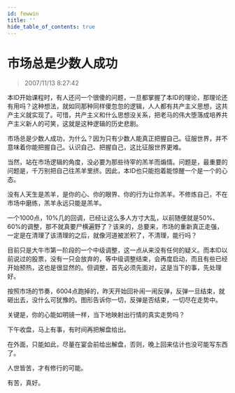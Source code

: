 ```yaml
---
id: fewwin 
title: ''
hide_table_of_contents: true
---
```


# 市场总是少数人成功

> 2007/11/13 8:27:42

<div style={{color: '#FF0000', fontWeight: '500', fontSize: '18px'}}>

本ID开始课程时，有人还问一个很傻的问题，一旦都掌握了本ID的理论，那理论还有用吗？这种想法，就如同那种同样傻忽忽的逻辑，人人都有共产主义思想，这共产主义就实现了。可惜，共产主义和什么思想没关系，把老马的伟大堕落成培养共产主义新人的可笑，这就是这种逻辑的历史悲剧。
 
市场总是少数人成功，为什么？因为只有少数人能真正把握自己。征服世界，并不意味着你能把握自己。认识自己、把握自己，这比征服世界更难。
 
当然，站在市场逻辑的角度，没必要为那些待宰的羔羊而煽情。问题是，最重要的问题是，千万别把自己往羔羊里挤。因此，本ID也只能抱着能惊醒一个是一个的心态。
 
没有人天生是羔羊，是你的心、你的眼界、你的行为让你羔羊。不修炼自己，不在市场中磨练，羔羊永远只能是羔羊。
 
一个1000点，10%几的回调，已经让这么多人方寸大乱，以前随便就是50%、60%的调整，那不就真要尸横遍野了？该来的，总要来，市场的重新真正走强，一定是在清理了该清理的之后，就像河道被淤积了，不清理，能行吗？
 
<p><span style={{fontSize: '32px'}}>目前只是大牛市第一阶段的一个中级调整，这一点从来没有任何的疑义。</span>而本ID以前说过的股票，没有一只会放弃的，等中级调整结束，会再度启动，而且有些已经开始预热，这也是很显然的。但调整，首先必须先面对，这是当下的事，先处理好。</p>
 
<p>按照市场的节奏，6004点跑掉的，昨天开始回补闹一闹反弹，<span style={{fontSize: '32px'}}>反弹一旦结束，就砸出去，没什么可犹豫的。</span>图形告诉你一切，反弹是否结束，一切尽在走势中。</p>
 
<p style={{fontSize: '32px'}}>关键是，你的心能如明镜一样，当下地映射出行情的真实走势吗？</p>

下午收盘，马上有事，有时间再把解盘给出。
 
在外面，只能如此，尽量在宴会前给出解盘，否则，晚上回来估计也没可能写东西了。
 
人世皆苦，才有修行的可能。
 
有苦，真好。

</div>
